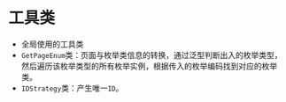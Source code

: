 # 工具类

- 全局使用的工具类
- `GetPageEnum`类：页面与枚举类信息的转换，通过泛型判断出入的枚举类型，然后遍历该枚举类型的所有枚举实例，根据传入的枚举编码找到对应的枚举类。
- `IDStrategy`类：产生唯一`ID`。

